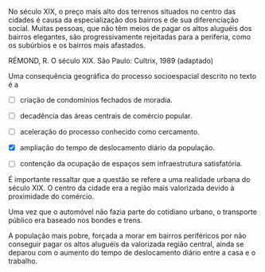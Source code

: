 

No século XIX, o preço mais alto dos terrenos situados no centro das cidades é causa da especialização dos bairros e de sua diferenciação social. Muitas pessoas, que não têm meios de pagar os altos aluguéis dos bairros elegantes, são progressivamente rejeitadas para a periferia, como os subúrbios e os bairros mais afastados.

RÉMOND, R. O século XIX. São Paulo: Cultrix, 1989 (adaptado)

Uma consequência geográfica do processo socioespacial descrito no texto é a



- [ ] criação de condomínios fechados de moradia.
- [ ] decadência das áreas centrais de comércio popular.
- [ ] aceleração do processo conhecido como cercamento.
- [x] ampliação do tempo de deslocamento diário da população.
- [ ] contenção da ocupação de espaços sem infraestrutura satisfatória.


É importante ressaltar que a questão se refere a uma realidade urbana do século XIX. O centro da cidade era a região mais valorizada devido à proximidade do comércio.

Uma vez que o automóvel não fazia parte do cotidiano urbano, o transporte público era baseado nos bondes e trens.

A população mais pobre, forçada a morar em bairros periféricos por não conseguir pagar os altos aluguéis da valorizada região central, ainda se deparou com o aumento do tempo de deslocamento diário entre a casa e o trabalho.
